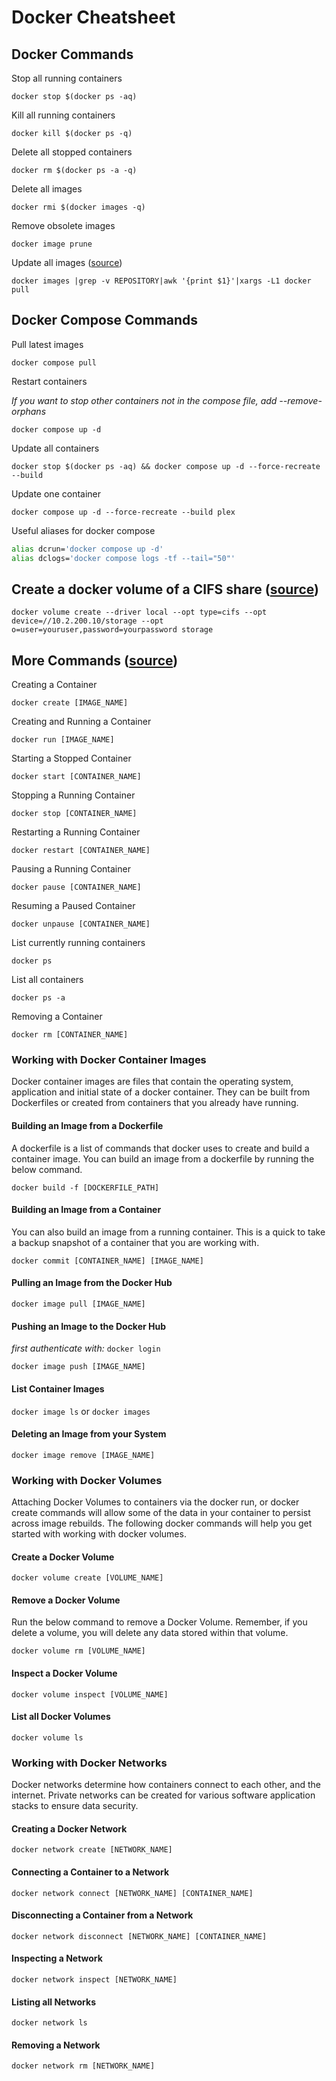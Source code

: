 # Docker Cheatsheet

## Docker Commands

Stop all running containers

`docker stop $(docker ps -aq)`

Kill all running containers

`docker kill $(docker ps -q)`

Delete all stopped containers

`docker rm $(docker ps -a -q)`

Delete all images

`docker rmi $(docker images -q)`

Remove obsolete images

`docker image prune`

Update all images ([source](http://www.googlinux.com/update-all-docker-images/index.html))

`docker images |grep -v REPOSITORY|awk '{print $1}'|xargs -L1 docker pull `

## Docker Compose Commands

Pull latest images

`docker compose pull`

Restart containers

*If you want to stop other containers not in the compose file, add --remove-orphans*

`docker compose up -d`

Update all containers

`docker stop $(docker ps -aq) && docker compose up -d --force-recreate --build`

Update one container

`docker compose up -d --force-recreate --build plex`

Useful aliases for docker compose

```sh
alias dcrun='docker compose up -d'
alias dclogs='docker compose logs -tf --tail="50"'
```

## Create a docker volume of a CIFS share ([source](https://stackoverflow.com/questions/50239386/docker-add-network-drive-as-volume-on-windows))

`docker volume create --driver local --opt type=cifs --opt device=//10.2.200.10/storage --opt o=user=youruser,password=yourpassword storage`

## More Commands ([source](https://www.reddit.com/r/selfhosted/comments/g3p37k/25_basic_docker_commands_for_beginners/fntnfr9/?context=1))

Creating a Container

`docker create [IMAGE_NAME]`

Creating and Running a Container

`docker run [IMAGE_NAME]`

Starting a Stopped Container

`docker start [CONTAINER_NAME]`

Stopping a Running Container

`docker stop [CONTAINER_NAME]`

Restarting a Running Container

`docker restart [CONTAINER_NAME]`

Pausing a Running Container

`docker pause [CONTAINER_NAME]`

Resuming a Paused Container

`docker unpause [CONTAINER_NAME]`

List currently running containers

`docker ps`

List all containers

`docker ps -a`

Removing a Container

`docker rm [CONTAINER_NAME]`

### Working with Docker Container Images

Docker container images are files that contain the operating system, application and initial state of a docker container. They can be built from Dockerfiles or created from containers that you already have running.

#### Building an Image from a Dockerfile

A dockerfile is a list of commands that docker uses to create and build a container image. You can build an image from a dockerfile by running the below command.

`docker build -f [DOCKERFILE_PATH]`

#### Building an Image from a Container

You can also build an image from a running container. This is a quick to take a backup snapshot of a container that you are working with.

`docker commit [CONTAINER_NAME] [IMAGE_NAME]`

#### Pulling an Image from the Docker Hub

`docker image pull [IMAGE_NAME]`

#### Pushing an Image to the Docker Hub

_first authenticate with:_ `docker login`

`docker image push [IMAGE_NAME]`

#### List Container Images

`docker image ls` or `docker images`

#### Deleting an Image from your System

`docker image remove [IMAGE_NAME]`

### Working with Docker Volumes

Attaching Docker Volumes to containers via the docker run, or docker create commands will allow some of the data in your container to persist across image rebuilds. The following docker commands will help you get started with working with docker volumes.

#### Create a Docker Volume

`docker volume create [VOLUME_NAME]`

#### Remove a Docker Volume

Run the below command to remove a Docker Volume. Remember, if you delete a volume, you will delete any data stored within that volume.

`docker volume rm [VOLUME_NAME]`

#### Inspect a Docker Volume

`docker volume inspect [VOLUME_NAME]`

#### List all Docker Volumes

`docker volume ls`

### Working with Docker Networks

Docker networks determine how containers connect to each other, and the internet. Private networks can be created for various software application stacks to ensure data security.

#### Creating a Docker Network

`docker network create [NETWORK_NAME]`

#### Connecting a Container to a Network

`docker network connect [NETWORK_NAME] [CONTAINER_NAME]`

#### Disconnecting a Container from a Network

`docker network disconnect [NETWORK_NAME] [CONTAINER_NAME]`

#### Inspecting a Network

`docker network inspect [NETWORK_NAME]`

#### Listing all Networks

`docker network ls`

#### Removing a Network

`docker network rm [NETWORK_NAME]`
